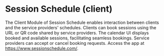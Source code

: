 # Session Schedule (client)
The Client Module of Session Schedule enables interaction between clients and the service providers' schedules. Clients can book sessions using the URL or QR code shared by service providers. The calendar UI displays booked and available sessions, facilitating seamless bookings. Service providers can accept or cancel booking requests. Access the app at https://www.sessionschedule.com/.
